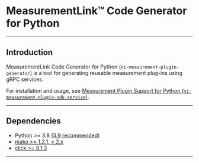 # MeasurementLink™ Code Generator for Python

---

## Introduction

MeasurementLink Code Generator for Python (`ni-measurement-plugin-generator`) is a
tool for generating reusable measurement plug-ins using gRPC services.

For installation and usage, see [Measurement Plugin Support for Python (`ni-measurement-plugin-sdk-service`)](https://pypi.org/project/ni-measurement-plugin-sdk-service/).

---

## Dependencies

- Python >= 3.8 [(3.9 recommended)](https://www.python.org/downloads/release/python-3913/)
- [mako >= 1.2.1, < 2.x](https://pypi.org/project/Mako/1.2.1/)
- [click >= 8.1.3](https://pypi.org/project/click/8.1.3/)

---